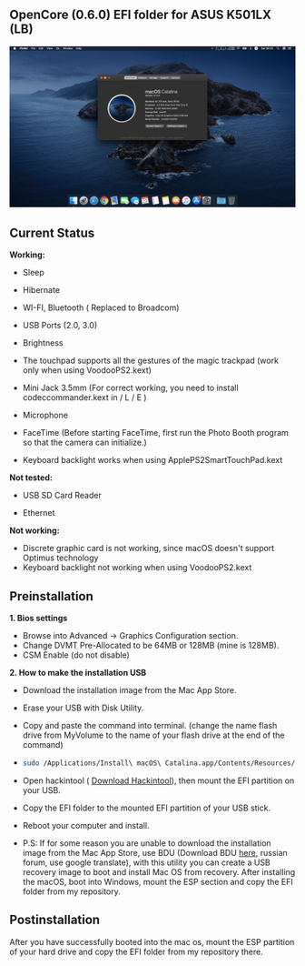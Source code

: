 ## OpenCore (0.6.0) EFI folder for ASUS K501LX (LB)


![Screenshot](https://github.com/IFierta/mac-os-opencore-asus-k501lx_lb/blob/master/Images/Catalina.jpg)

## Current Status

**Working:**

- Sleep
  
- Hibernate
  
- WI-FI, Bluetooth ( Replaced to Broadcom)
  
- USB Ports (2.0, 3.0)
  
- Brightness
  
- The touchpad supports all the gestures of the magic trackpad (work only when using VoodooPS2.kext)

- Mini Jack 3.5mm (For correct working, you need to install codeccommander.kext in / L / E )
  
- Microphone
  
- FaceTime (Before starting FaceTime, first run the Photo Booth program so that the camera can initialize.)
  
- Keyboard backlight works when using ApplePS2SmartTouchPad.kext
  

**Not tested:**

- USB SD Card Reader
  
- Ethernet
  

**Not working:**

- Discrete graphic card is not working, since macOS doesn't support Optimus technology
- Keyboard backlight not working when using VoodooPS2.kext

## Preinstallation

**1. Bios settings**

- Browse into Advanced -> Graphics Configuration section.
- Change DVMT Pre-Allocated to be 64MB or 128MB (mine is 128MB).
- CSM Enable (do not disable)

**2. How to make the installation USB**

- Download the installation image from the Mac App Store.
  
- Erase your USB with Disk Utility.
  
- Copy and paste the command into terminal. (change the name flash drive from MyVolume to the name of your flash drive at the end of the command)
  
- ```bash
  sudo /Applications/Install\ macOS\ Catalina.app/Contents/Resources/createinstallmedia --volume /Volumes/MyVolume
  
  ```
  

- Open hackintool ( [Download Hackintool](https://github.com/headkaze/Hackintool)), then mount the EFI partition on your USB.
- Copy the EFI folder to the mounted EFI partition of your USB stick.
- Reboot your computer and install.
- P.S: If for some reason you are unable to download the installation image from the Mac App Store, use BDU (Download BDU [here,](https://applelife.ru/threads/bdu-macos-i-clover-iz-windows-izgotovlenie-zagruzochnoj-flehshki.37189/) russian forum, use google translate), with this utility you can create a USB recovery image to boot and install Mac OS from recovery. After installing the macOS, boot into Windows, mount the ESP section and copy the EFI folder from my repository.

## Postinstallation

After you have successfully booted into the mac os, mount the ESP partition of your hard drive and copy the EFI folder from my repository there.
